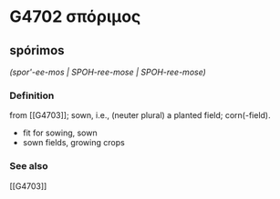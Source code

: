 # G4702 σπόριμος

## spórimos

_(spor'-ee-mos | SPOH-ree-mose | SPOH-ree-mose)_

### Definition

from [[G4703]]; sown, i.e., (neuter plural) a planted field; corn(-field).

- fit for sowing, sown
- sown fields, growing crops

### See also

[[G4703]]

